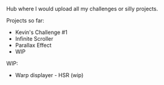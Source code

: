 Hub where I would upload all my challenges or silly projects.

Projects so far:

- Kevin's Challenge #1
- Infinite Scroller
- Parallax Effect
- WIP

WIP:

- Warp displayer - HSR (wip)